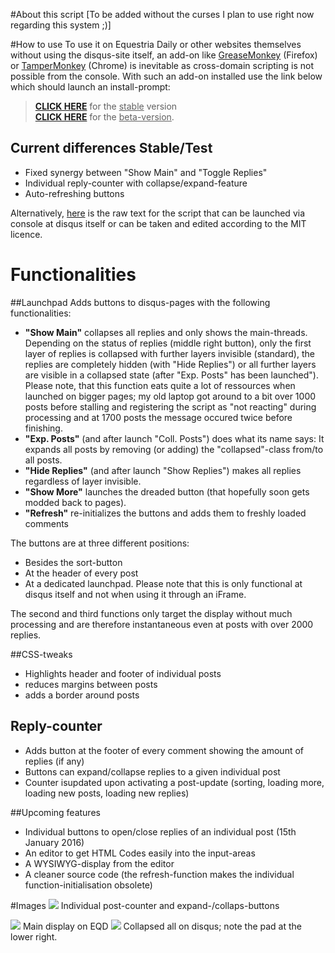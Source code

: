 #About this script
[To be added without the curses I plan to use right now regarding this system ;)]

#How to use
To use it on Equestria Daily or other websites themselves without using the disqus-site itself, an add-on like <a href="https://addons.mozilla.org/de/firefox/addon/greasemonkey/">GreaseMonkey</a> (Firefox) or <a href="https://chrome.google.com/webstore/detail/tampermonkey/dhdgffkkebhmkfjojejmpbldmpobfkfo?hl=de">TamperMonkey</a> (Chrome) is inevitable as cross-domain scripting is not possible from the console.
With such an add-on installed use the link below which should launch an install-prompt: 

> <b><a href="https://github.com/Piperita/disqus-Modding/raw/master/full/GreaseMonkey/full_stable.user.js">CLICK HERE</a></b> for the <u>stable</u> version <br>
> <b><a href="https://github.com/Piperita/disqus-Modding/raw/master/full/GreaseMonkey/full_test.user.js">CLICK HERE</a></b> for the <u>beta-version</u>. 

## Current differences Stable/Test
* Fixed synergy between "Show Main" and "Toggle Replies"
* Individual reply-counter with collapse/expand-feature
* Auto-refreshing buttons

Alternatively, <a href="https://cdn.rawgit.com/Piperita/disqus-Modding/master/full/Raw/full_stable.js">here</a> is the raw text for the script that can be launched via console at disqus itself or can be taken and edited according to the MIT licence.

# Functionalities
##Launchpad
Adds buttons to disqus-pages with the following functionalities:
* <b>"Show Main"</b> collapses all replies and only shows the main-threads. Depending on the status of replies (middle right button), only the first layer of replies is collapsed with further layers invisible (standard), the replies are completely hidden (with "Hide Replies") or all further layers are visible in a collapsed state (after "Exp. Posts" has been launched"). Please note, that this function eats quite a lot of ressources when launched on bigger pages; my old laptop got around to a bit over 1000 posts before stalling and registering the script as "not reacting" during processing and at 1700 posts the message occured twice before finishing.
* <b>"Exp. Posts"</b> (and after launch "Coll. Posts") does what its name says: It expands all posts by removing (or adding) the "collapsed"-class from/to all posts.
* <b>"Hide Replies"</b> (and after launch "Show Replies") makes all replies regardless of layer invisible.
* <b>"Show More"</b> launches the dreaded button (that hopefully soon gets modded back to pages).
* <b>"Refresh"</b> re-initializes the buttons and adds them to freshly  loaded comments

The buttons are at three different positions:
* Besides the sort-button
* At the header of every post
* At a dedicated launchpad. Please note that this is only functional at disqus itself and not when using it through an iFrame.

The second and third functions only target the display without much processing and are therefore instantaneous even at posts with over 2000 replies.

##CSS-tweaks
* Highlights header and footer of individual posts
* reduces margins between posts
* adds a border around posts

## Reply-counter
* Adds button at the footer of every comment showing the amount of replies (if any)
* Buttons can expand/collapse replies to a given individual post
* Counter isupdated upon activating a post-update (sorting, loading more, loading new posts, loading new replies)

##Upcoming features
* Individual buttons to open/close replies of an individual post (15th January 2016)
* An editor to get HTML Codes easily into the input-areas
* A WYSIWYG-display from the editor
* A cleaner source code (the refresh-function makes the individual function-initialisation obsolete)
 
#Images
<img src="http://orig07.deviantart.net/04aa/f/2016/014/8/9/indrep_by_piperita_eqd-d9nxdmb.png">
Individual post-counter and expand-/collaps-buttons

<img src="http://img09.deviantart.net/0f8d/i/2016/013/2/5/screenshot_from_2016_01_13_18_59_56_by_piperita_eqd-d9nt41z.png">
Main display on EQD

<img src="http://orig15.deviantart.net/8eb3/f/2016/013/e/6/screenshot_from_2016_01_13_18_59_50_by_piperita_eqd-d9nt426.png">
Collapsed all on disqus; note the pad at the lower right.
